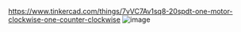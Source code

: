 https://www.tinkercad.com/things/7vVC7Av1sq8-20spdt-one-motor-clockwise-one-counter-clockwise
![image](https://github.com/user-attachments/assets/08b96f02-b63f-4b4c-9445-dde6268ee9ba)
